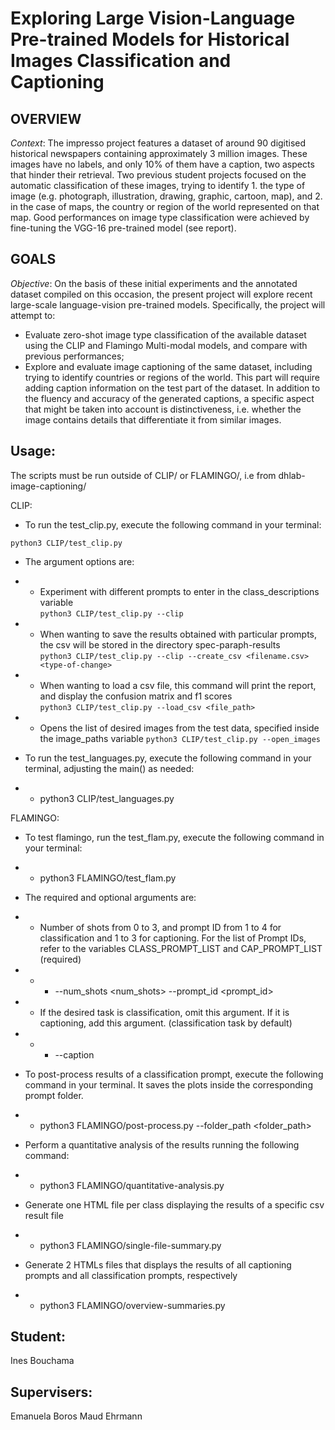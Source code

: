# Exploring Large Vision-Language Pre-trained Models for Historical Images Classification and Captioning

## OVERVIEW

_Context_: The impresso project features a dataset of around 90 digitised historical newspapers containing approximately 3 million images. These images have no labels, and only 10% of them have a caption, two aspects that hinder their retrieval.
Two previous student projects focused on the automatic classification of these images, trying to identify 1. the type of image (e.g. photograph, illustration, drawing, graphic, cartoon, map), and 2. in the case of maps, the country or region of the world represented on that map. Good performances on image type classification were achieved by fine-tuning the VGG-16 pre-trained model (see report).

## GOALS

_Objective_: On the basis of these initial experiments and the annotated dataset compiled on this occasion, the present project will explore recent large-scale language-vision pre-trained models. Specifically, the project will attempt to:

- Evaluate zero-shot image type classification of the available dataset using the CLIP and Flamingo Multi-modal models, and compare with previous performances;
- Explore and evaluate image captioning of the same dataset, including trying to identify countries or regions of the world. This part will require adding caption information on the test part of the dataset. In addition to the fluency and accuracy of the generated captions, a specific aspect that might be taken into account is distinctiveness, i.e. whether the image contains details that differentiate it from similar images.

## **Usage:**

The scripts must be run outside of CLIP/ or FLAMINGO/, i.e from dhlab-image-captioning/ <br />

CLIP:

- To run the test_clip.py, execute the following command in your terminal: <br />

`python3 CLIP/test_clip.py`

- The argument options are: <br />

- - Experiment with different prompts to enter in the class_descriptions variable <br />
`python3 CLIP/test_clip.py --clip`
- - When wanting to save the results obtained with particular prompts, the csv will be stored in the directory spec-paraph-results <br />
`python3 CLIP/test_clip.py --clip --create_csv <filename.csv> <type-of-change>`
- - When wanting to load a csv file, this command will print the report, and display the confusion matrix and f1 scores <br />
`python3 CLIP/test_clip.py --load_csv <file_path>`
- - Opens the list of desired images from the test data, specified inside the image_paths variable
`python3 CLIP/test_clip.py --open_images`

- To run the test_languages.py, execute the following command in your terminal, adjusting the main() as needed: <br />
- - python3 CLIP/test_languages.py <br />

FLAMINGO:

- To test flamingo, run the test_flam.py, execute the following command in your terminal: <br />

- - python3 FLAMINGO/test_flam.py <br />

- The required and optional arguments are: <br />

- - Number of shots from 0 to 3, and prompt ID from 1 to 4 for classification and 1 to 3 for captioning. For the list of Prompt IDs, refer to the variables CLASS_PROMPT_LIST  and CAP_PROMPT_LIST (required) <br /> 
- - -  --num_shots <num_shots> --prompt_id <prompt_id>  <br />

- - If the desired task is classification, omit this argument. If it is captioning, add this argument. (classification task by default) <br />
- - - --caption

- To post-process results of a classification prompt, execute the following command in your terminal. It saves the plots inside the corresponding prompt folder. <br />
- - python3 FLAMINGO/post-process.py --folder_path <folder_path> <br />

- Perform a quantitative analysis of the results running the following command: 
- - python3 FLAMINGO/quantitative-analysis.py

- Generate one HTML file per class displaying the results of a specific csv result file
- - python3 FLAMINGO/single-file-summary.py

- Generate 2 HTMLs files that displays the results of all captioning prompts and all classification prompts, respectively
- - python3 FLAMINGO/overview-summaries.py



## **Student:**

Ines Bouchama

## **Supervisers:**

Emanuela Boros
Maud Ehrmann
